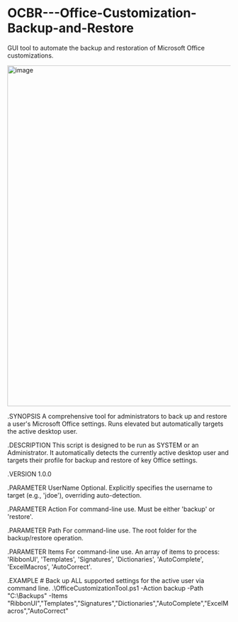 # OCBR---Office-Customization-Backup-and-Restore
GUI tool to automate the backup and restoration of Microsoft Office customizations.

<img width="580" height="767" alt="image" src="https://github.com/user-attachments/assets/52298533-d7d1-41ef-af94-82a1913a18e8" />


.SYNOPSIS
    A comprehensive tool for administrators to back up and restore a user's Microsoft Office settings.
    Runs elevated but automatically targets the active desktop user.

.DESCRIPTION
    This script is designed to be run as SYSTEM or an Administrator. It automatically detects the
    currently active desktop user and targets their profile for backup and restore of key Office settings.

.VERSION
    1.0.0

.PARAMETER UserName
    Optional. Explicitly specifies the username to target (e.g., 'jdoe'), overriding auto-detection.

.PARAMETER Action
    For command-line use. Must be either 'backup' or 'restore'.

.PARAMETER Path
    For command-line use. The root folder for the backup/restore operation.

.PARAMETER Items
    For command-line use. An array of items to process: 'RibbonUI', 'Templates', 'Signatures', 'Dictionaries', 'AutoComplete', 'ExcelMacros', 'AutoCorrect'.

.EXAMPLE
    # Back up ALL supported settings for the active user via command line.
    .\OfficeCustomizationTool.ps1 -Action backup -Path "C:\Backups" -Items "RibbonUI","Templates","Signatures","Dictionaries","AutoComplete","ExcelMacros","AutoCorrect"
